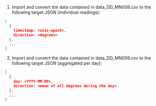 1. Import and convert the data contained in data_DD_MN008.csv to the following target JSON (individual readings):
```json
[
  {
    timestamp: <unix-epoch>,
    direction: <degrees>
  },
  ...
]
```


2. Import and convert the data contained in data_DD_MN008.csv to the following target JSON (aggregated per day):
```json
[
  {
    day: <YYYY-MM-DD>,
    direction: <mean of all degrees during the day>
  },
  ...
]
```
